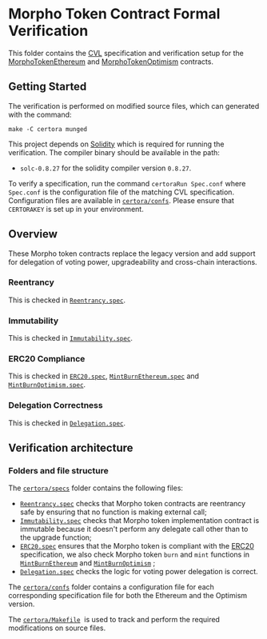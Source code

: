 # Morpho Token Contract Formal Verification

This folder contains the [CVL](https://docs.certora.com/en/latest/docs/cvl/index.html) specification and verification setup for the [MorphoTokenEthereum](../src/MorphoTokenEthereum.sol) and  [MorphoTokenOptimism](../src/MorphoTokenOptimism.sol) contracts.

## Getting Started

The verification is performed on modified source files, which can generated with the command:

```
make -C certora munged
```

This project depends on [Solidity](https://soliditylang.org/) which is required for running the verification.
The compiler binary should be available in the path:

- `solc-0.8.27` for the solidity compiler version `0.8.27`.

To verify a specification, run the command `certoraRun Spec.conf` where `Spec.conf` is the configuration file of the matching CVL specification.
Configuration files are available in [`certora/confs`](confs).
Please ensure that `CERTORAKEY` is set up in your environment.

## Overview

These Morpho token contracts replace the legacy version and add support for delegation of voting power, upgradeability and cross-chain interactions.

### Reentrancy

This is checked in [`Reentrancy.spec`](specs/Reentrancy.spec).

### Immutability

This is checked in [`Immutability.spec`](specs/Immutability.spec).

### ERC20 Compliance

This is checked in [`ERC20.spec`](specs/ERC20.spec), [`MintBurnEthereum.spec`](specs/MintBurnEthereum.spec) and [`MintBurnOptimism.spec`](specs/MintBurnOptimism.spec).

### Delegation Correctness

This is checked in [`Delegation.spec`](specs/Delegation.spec).

## Verification architecture

### Folders and file structure

The [`certora/specs`](specs) folder contains the following files:

- [`Reentrancy.spec`](specs/Reentrancy.spec) checks that Morpho token contracts are reentrancy safe by ensuring that no function is making external call;
- [`Immutability.spec`](specs/Immutability.spec) checks that Morpho token implementation contract is immutable because it doesn't perform any delegate call other than to the upgrade function;
- [`ERC20.spec`](specs/ERC20.spec) ensures that the Morpho token is compliant with the [ERC20](https://eips.ethereum.org/EIPS/eip-20) specification, we also check Morpho token `burn` and `mint` functions in [`MintBurnEthereum`](specs/MintBurnEthereum.spec) and [`MintBurnOptimism`](specs/MintBurnOptimism.spec) ;
- [`Delegation.spec`](specs/Delegation.spec) checks the logic for voting power delegation is correct.

The [`certora/confs`](confs) folder contains a configuration file for each corresponding specification file for both the Ethereum and the Optimism version.

The [`certora/Makefile`](Makefile)  is used to track and perform the required modifications on source files.

